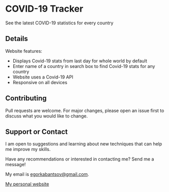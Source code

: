 
# COVID-19 Tracker
See the latest COVID-19 statistics for every country

## Details

Website features:
* Displays Covid-19 stats from last day for whole world by default
* Enter name of a country in search box to find Covid-19 stats for any country
* Website uses a Covid-19 API
* Responsive on all devices

## Contributing
Pull requests are welcome. For major changes, please open an issue first to discuss what you would like to change.

## Support or Contact
I am open to suggestions and learning about new techniques that can help me improve my skills.

Have any recommendations or interested in contacting me? Send me a message! 

My email is egorkabantsov@gmail.com.

[My personal website](https://egorkabantsov.netlify.app/)

